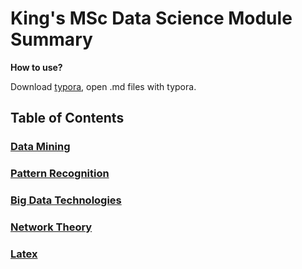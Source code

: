 # King's MSc Data Science Module Summary

**How to use?**

Download [typora](https://typora.io/), open .md files with typora.

## Table of Contents

### [Data Mining](./Data_Mining)

### [Pattern Recognition](./Pattern_Recognition)

### [Big Data Technologies](./Big_Data)

### [Network Theory](./Network_Theory)

### [Latex](./Latex)

